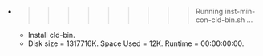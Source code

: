 * >>>>>>>>> Running inst-min-con-cld-bin.sh ...
  * Install cld-bin.
  * Disk size = 1317716K. Space Used = 12K. Runtime = 00:00:00:00.
